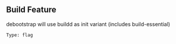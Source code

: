 ## Build Feature

debootstrap will use buildd as init variant (includes build-essential)

	Type: flag
#
